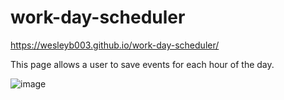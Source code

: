# work-day-scheduler

https://wesleyb003.github.io/work-day-scheduler/

This page allows a user to save events for each hour of the day.

![image](https://user-images.githubusercontent.com/75219917/146649464-7b01e4d5-7796-4fa6-a846-9800a0e31878.png)
